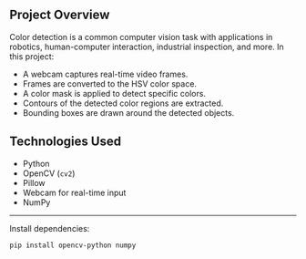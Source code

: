 ## Project Overview

Color detection is a common computer vision task with applications in robotics, human-computer interaction, industrial inspection, and more. In this project:

- A webcam captures real-time video frames.
- Frames are converted to the HSV color space.
- A color mask is applied to detect specific colors.
- Contours of the detected color regions are extracted.
- Bounding boxes are drawn around the detected objects.


##  Technologies Used

-  Python
-  OpenCV (`cv2`)
-  Pillow
-  Webcam for real-time input
-  NumPy

---



Install dependencies:

```bash
pip install opencv-python numpy

